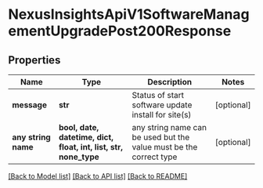 # NexusInsightsApiV1SoftwareManagementUpgradePost200Response


## Properties
Name | Type | Description | Notes
------------ | ------------- | ------------- | -------------
**message** | **str** | Status of start software update install for site(s) | [optional] 
**any string name** | **bool, date, datetime, dict, float, int, list, str, none_type** | any string name can be used but the value must be the correct type | [optional]

[[Back to Model list]](../README.md#documentation-for-models) [[Back to API list]](../README.md#documentation-for-api-endpoints) [[Back to README]](../README.md)


